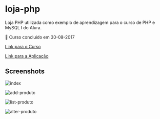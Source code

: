 # loja-php

Loja PHP utilizada como exemplo de aprendizagem para o curso de PHP e MySQL I do Alura. 

:calendar: Curso concluído em 30-08-2017

[Link para o Curso](https://cursos.alura.com.br/course/php-mysql-e-fundamentos-da-web/)

[Link para a Aplicação](https://loja-php.000webhostapp.com/produto-lista.php)



## Screenshots
![index](https://raw.githubusercontent.com/fromnanda/loja-php/master/screenshots/add-prod.png "Index")

![add-produto](https://raw.githubusercontent.com/fromnanda/loja-php/master/screenshots/add-prod.png "Adiciona Produto")

![list-produto](https://raw.githubusercontent.com/fromnanda/loja-php/master/screenshots/lista-produtos.png "Lista Produtos")

![alter-produto](https://raw.githubusercontent.com/fromnanda/loja-php/master/screenshots/altera-produtos.png "Altera Produto")

